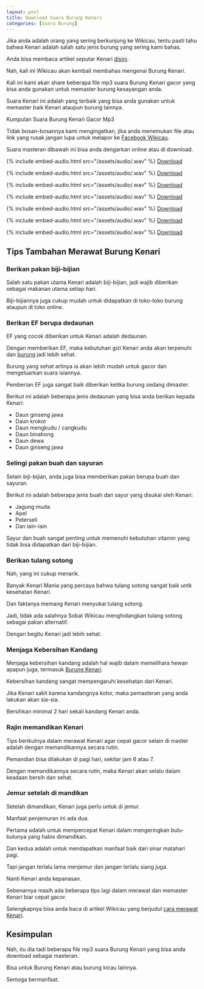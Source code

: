 ```yaml
---
layout: post
title: Download Suara Burung Kenari
categories: [Suara Burung]
---
```


Jika anda adalah orang yang sering berkunjung ke Wikicau, tentu pasti tahu bahwa Kenari adalah salah satu jenis burung yang sering kami bahas.

Anda bisa membaca artikel seputar Kenari [disini](https://wikicau.com/?s=kenari).

Nah, kali ini Wikicau akan kembali membahas mengenai Burung Kenari.

Kali ini kami akan share beberapa file mp3 suara Burung Kenari gacor yang bisa anda gunakan untuk memaster burung kesayangan anda.

Suara Kenari ini adalah yang terbaik yang bisa anda gunakan untuk memaster baik Kenari ataupun burung lainnya.

Kumpulan Suara Burung Kenari Gacor Mp3

Tidak bosan-bosannya kami mengingatkan, jika anda menemukan file atau link yang rusak jangan lupa untuk melapor ke [Facebook Wikicau](https://www.facebook.com/wikicau).

Suara masteran dibawah ini bisa anda dengarkan online atau di download.

{% include embed-audio.html src="/assets/audio/<audio-source-name>.wav" %}
[Download](https://bit.ly/2J0jjWr)

{% include embed-audio.html src="/assets/audio/<audio-source-name>.wav" %}
[Download](https://bit.ly/2ZxFLge)

{% include embed-audio.html src="/assets/audio/<audio-source-name>.wav" %}
[Download](https://bit.ly/2L7zW56)

{% include embed-audio.html src="/assets/audio/<audio-source-name>.wav" %}
[Download](https://bit.ly/2IvSFpl)

{% include embed-audio.html src="/assets/audio/<audio-source-name>.wav" %}
[Download](https://bit.ly/2Zzn63N)

{% include embed-audio.html src="/assets/audio/<audio-source-name>.wav" %}
[Download](https://bit.ly/2L7niU2)

{% include embed-audio.html src="/assets/audio/<audio-source-name>.wav" %}
[Download](https://bit.ly/2KufUST)

## Tips Tambahan Merawat Burung Kenari

### Berikan pakan biji-bijian

Salah satu pakan utama Kenari adalah biji-bijian, jadi wajib diberikan sebagai makanan utama setiap hari.

Biji-bijiannya juga cukup mudah untuk didapatkan di toko-toko burung ataupun di toko online.

### Berikan EF berupa dedaunan

EF yang cocok diberikan untuk Kenari adalah dedaunan.

Dengan memberikan EF, maka kebutuhan gizi Kenari anda akan terpenuhi dan [burung](https://wikicau.com/kenari-macet-bunyi/) jadi lebih sehat.

Burung yang sehat artinya ia akan lebih mudah untuk gacor dan mengeluarkan suara isiannya.

Pemberian EF juga sangat baik diberikan ketika burung sedang dimaster.

Berikut ini adalah beberapa jenis dedaunan yang bisa anda berikan kepada Kenari:

- Daun ginseng jawa
- Daun krokot
- Daun mengkudu / cangkudu
- Daun binahong
- Daun dewa
- Daun ginseng jawa

### Selingi pakan buah dan sayuran

Selain biji-bijian, anda juga bisa memberikan pakan berupa buah dan sayuran.

Berikut ini adalah beberapa jenis buah dan sayur yang disukai oleh Kenari:

- Jagung muda
- Apel
- Peterseli
- Dan lain-lain

Sayur dan buah sangat penting untuk memenuhi kebutuhan vitamin yang tidak bisa didapatkan dari biji-bijian.

### Berikan tulang sotong

Nah, yang ini cukup menarik.

Banyak Kenari Mania yang percaya bahwa tulang sotong sangat baik untk kesehatan Kenari.

Dan faktanya memang Kenari menyukai tulang sotong.

Jadi, tidak ada salahnya Sobat Wikicau menghidangkan tulang sotong sebagai pakan alternatif.

Dengan begitu Kenari jadi lebih sehat.

### Menjaga Kebersihan Kandang

Menjaga kebersihan kandang adalah hal wajib dalam memelihara hewan apapun juga, termasuk [Burung Kenari](https://wikicau.com/harga-burung-kenari/).

Kebersihan kandang sangat mempengaruhi kesehatan dari Kenari.

Jika Kenari sakit karena kandangnya kotor, maka pemasteran yang anda lakukan akan sia-sia.

Bersihkan minimal 2 hari sekali kandang Kenari anda.

### Rajin memandikan Kenari

Tips berikutnya dalam merawat Kenari agar cepat gacor selain di master adalah dengan memandikannya secara rutin.

Pemandian bisa dilakukan di pagi hari, sekitar jam 6 atau 7.

Dengan memandikannya secara rutin, maka Kenari akan selalu dalam keadaan bersih dan sehat.

### Jemur setelah di mandikan

Setelah dimandikan, Kenari juga perlu untuk di jemur.

Manfaat penjemuran ini ada dua.

Pertama adalah untuk mempercepat Kenari dalam mengeringkan bulu-bulunya yang habis dimandikan.

Dan kedua adalah untuk mendapatkan manfaat baik dari sinar matahari pagi.

Tapi jangan terlalu lama menjemur dan jangan terlalu siang juga.

Nanti Kenari anda kepanasan.

Sebenarnya masih ada beberapa tips lagi dalam merawat dan memaster Kenari biar cepat gacor.

Selengkapnya bisa anda baca di artikel Wikicau yang berjudul [cara merawat Kenari](https://wikicau.com/cara-merawat-kenari/).

## Kesimpulan

Nah, itu dia tadi beberapa file mp3 suara Burung Kenari yang bisa anda download sebagai masteran.

Bisa untuk Burung Kenari atau burung kicau lainnya.

Semoga bermanfaat.